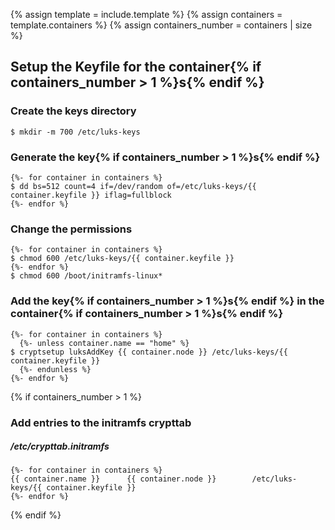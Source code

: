 {% assign template = include.template %}
{% assign containers = template.containers %}
{% assign containers_number = containers | size %}

## Setup the Keyfile for the container{% if containers_number > 1 %}s{% endif %}

### Create the keys directory
```
$ mkdir -m 700 /etc/luks-keys
```

### Generate the key{% if containers_number > 1 %}s{% endif %}
```
{%- for container in containers %}
$ dd bs=512 count=4 if=/dev/random of=/etc/luks-keys/{{ container.keyfile }} iflag=fullblock
{%- endfor %}
```

### Change the permissions
```
{%- for container in containers %}
$ chmod 600 /etc/luks-keys/{{ container.keyfile }}
{%- endfor %}
$ chmod 600 /boot/initramfs-linux*
```

### Add the key{% if containers_number > 1 %}s{% endif %} in the container{% if containers_number > 1 %}s{% endif %}
```
{%- for container in containers %}
  {%- unless container.name == "home" %}
$ cryptsetup luksAddKey {{ container.node }} /etc/luks-keys/{{ container.keyfile }}
  {%- endunless %}
{%- endfor %}
```

{% if containers_number > 1 %}
### Add entries to the initramfs crypttab

##### /etc/crypttab.initramfs
```
{%- for container in containers %}
{{ container.name }}      {{ container.node }}        /etc/luks-keys/{{ container.keyfile }}
{%- endfor %}
```
{% endif %}
